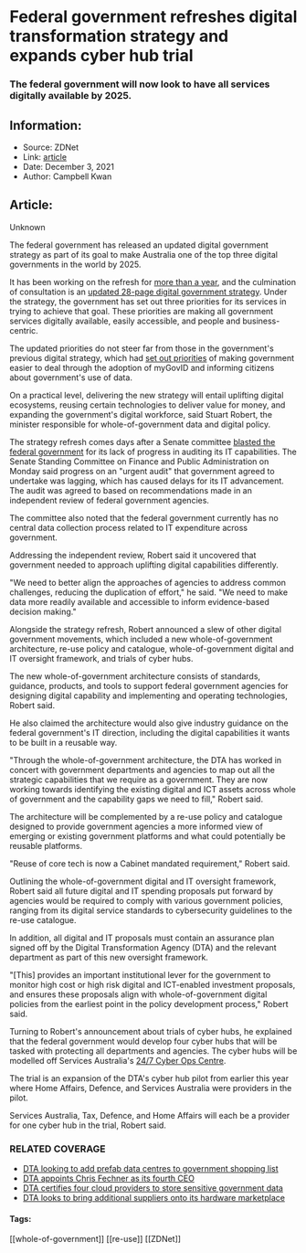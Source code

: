 # Federal government refreshes digital transformation strategy and expands cyber hub trial
### The federal government will now look to have all services digitally available by 2025.

## Information:
+ Source: ZDNet
+ Link: [article](https://www.zdnet.com/article/australian-government-updates-digital-transformation-strategy-and-expands-cyber-hub-trial/)
+ Date: December 3, 2021
+ Author: Campbell Kwan


## Article:
Unknown

The federal government has released an updated digital government strategy as part of its goal to make Australia one of the top three digital governments in the world by 2025. 

It has been working on the refresh for [more than a year](https://www.zdnet.com/article/dta-to-refresh-australias-digital-transformation-strategy/), and the culmination of consultation is an [updated 28-page digital government strategy](https://www.dta.gov.au/digital-government-strategy). Under the strategy, the government has set out three priorities for its services in trying to achieve that goal. These priorities are making all government services digitally available, easily accessible, and people and business-centric.

The updated priorities do not steer far from those in the government's previous digital strategy, which had [set out priorities](https://www.zdnet.com/article/australian-government-to-bring-all-services-online-by-2025/) of making government easier to deal through the adoption of myGovID and informing citizens about government's use of data.

On a practical level, delivering the new strategy will entail uplifting digital ecosystems, reusing certain technologies to deliver value for money, and expanding the government's digital workforce, said Stuart Robert, the minister responsible for whole-of-government data and digital policy.

The strategy refresh comes days after a Senate committee [blasted the federal government](https://www.zdnet.com/article/australian-government-blasted-for-lack-of-progress-on-audit-of-it-capabilities/) for its lack of progress in auditing its IT capabilities. The Senate Standing Committee on Finance and Public Administration on Monday said progress on an "urgent audit" that government agreed to undertake was lagging, which has caused delays for its IT advancement. The audit was agreed to based on recommendations made in an independent review of federal government agencies.

The committee also noted that the federal government currently has no central data collection process related to IT expenditure across government.  

Addressing the independent review, Robert said it uncovered that government needed to approach uplifting digital capabilities differently.






"We need to better align the approaches of agencies to address common challenges, reducing the duplication of effort," he said. "We need to make data more readily available and accessible to inform evidence-based decision making."

Alongside the strategy refresh, Robert announced a slew of other digital government movements, which included a new whole-of-government architecture, re-use policy and catalogue, whole-of-government digital and IT oversight framework, and trials of cyber hubs. 

The new whole-of-government architecture consists of standards, guidance, products, and tools to support federal government agencies for designing digital capability and implementing and operating technologies, Robert said.

He also claimed the architecture would also give industry guidance on the federal government's IT direction, including the digital capabilities it wants to be built in a reusable way.

"Through the whole-of-government architecture, the DTA has worked in concert with government departments and agencies to map out all the strategic capabilities that we require as a government. They are now working towards identifying the existing digital and ICT assets across whole of government and the capability gaps we need to fill," Robert said.

The architecture will be complemented by a re-use policy and catalogue designed to provide government agencies a more informed view of emerging or existing government platforms and what could potentially be reusable platforms.

"Reuse of core tech is now a Cabinet mandated requirement," Robert said.

Outlining the whole-of-government digital and IT oversight framework, Robert said all future digital and IT spending proposals put forward by agencies would be required to comply with various government policies, ranging from its digital service standards to cybersecurity guidelines to the re-use catalogue.

In addition, all digital and IT proposals must contain an assurance plan signed off by the Digital Transformation Agency (DTA) and the relevant department as part of this new oversight framework.

"[This] provides an important institutional lever for the government to monitor high cost or high risk digital and ICT-enabled investment proposals, and ensures these proposals align with whole-of-government digital policies from the earliest point in the policy development process," Robert said.

Turning to Robert's announcement about trials of cyber hubs, he explained that the federal government would develop four cyber hubs that will be tasked with protecting all departments and agencies. The cyber hubs will be modelled off Services Australia's [24/7 Cyber Ops Centre](https://www.zdnet.com/article/caught-short-by-notpetya-australia-to-establish-247-cyber-newsroom/).

The trial is an expansion of the DTA's cyber hub pilot from earlier this year where Home Affairs, Defence, and Services Australia were providers in the pilot.

Services Australia, Tax, Defence, and Home Affairs will each be a provider for one cyber hub in the trial, Robert said. 

### RELATED COVERAGE

* [DTA looking to add prefab data centres to government shopping list](https://www.zdnet.com/article/dta-looking-to-add-prefab-data-centres-to-government-shopping-list/)
* [DTA appoints Chris Fechner as its fourth CEO](https://www.zdnet.com/article/chris-fechner-appointed-as-dtas-fourth-ceo/)
* [DTA certifies four cloud providers to store sensitive government data](https://www.zdnet.com/article/dta-certifies-four-cloud-providers-to-store-sensitive-government-data/)
* [DTA looks to bring additional suppliers onto its hardware marketplace](https://www.zdnet.com/article/dta-looks-to-bring-additional-suppliers-onto-its-hardware-marketplace/)





#### Tags:
[[whole-of-government]] [[re-use]] [[ZDNet]]
